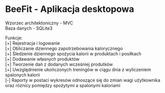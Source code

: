 # BeeFit - Aplikacja desktopowa
Wzorzec architektoniczny - MVC  
Baza danych - SQLite3

Funkcje:  
[+] Rejestracja i logowanie  
[+] Obliczanie dziennego zapotrzebowania kalorycznego  
[+] Śledzenie dziennego spożycia kalorii w produktach i posiłkach  
[+] Dodawanie własnych produktów  
[+] Tworzenie dań z dodanych wcześniej produtków  
[+] Uwzględnienie ukończonych treningów w ciągu dnia z wyliczeniem spalonych kalorii  
[-] Raporty w postaci wykresów odnoszące się do zmian wagi użytkownika oraz różnicy pomiędzy spożytymi a spalonymi
kaloriami
